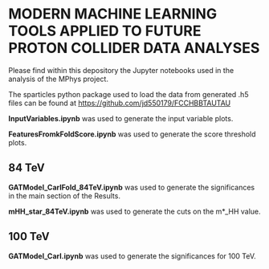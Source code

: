 # MODERN MACHINE LEARNING TOOLS APPLIED TO FUTURE PROTON COLLIDER DATA ANALYSES

Please find within this depository the Jupyter notebooks used in the analysis of the MPhys project.

The sparticles python package used to load the data from generated .h5 files can be found at https://github.com/jd550179/FCCHBBTAUTAU

**InputVariables.ipynb** was used to generate the input variable plots.

**FeaturesFromkFoldScore.ipynb** was used to generate the score threshold plots.

## 84 TeV
**GATModel_CarlFold_84TeV.ipynb** was used to generate the significances in the main section of the Results.

**mHH_star_84TeV.ipynb** was used to generate the cuts on the m*_HH value.

## 100 TeV
**GATModel_Carl.ipynb** was used to generate the significances for 100 TeV.
